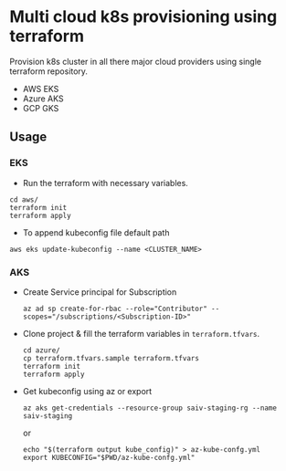 # Multi cloud k8s provisioning using terraform   

Provision k8s cluster in all there major cloud providers using single terraform repository.

* AWS EKS 
* Azure AKS
* GCP GKS 

## Usage

### EKS

* Run the terraform with necessary variables.
```
cd aws/
terraform init
terraform apply
```

* To append kubeconfig file default path
```
aws eks update-kubeconfig --name <CLUSTER_NAME>
```

### AKS

* Create Service principal for Subscription
    ```
    az ad sp create-for-rbac --role="Contributor" --scopes="/subscriptions/<Subscription-ID>"
    ```

* Clone project & fill the terraform variables in `terraform.tfvars`.
    ```
    cd azure/
    cp terraform.tfvars.sample terraform.tfvars
    terraform init
    terraform apply
    ```
    
* Get kubeconfig using az or export
    ```
    az aks get-credentials --resource-group saiv-staging-rg --name saiv-staging
    ```
    or
    ```
    echo "$(terraform output kube_config)" > az-kube-confg.yml
    export KUBECONFIG="$PWD/az-kube-confg.yml"
    ```